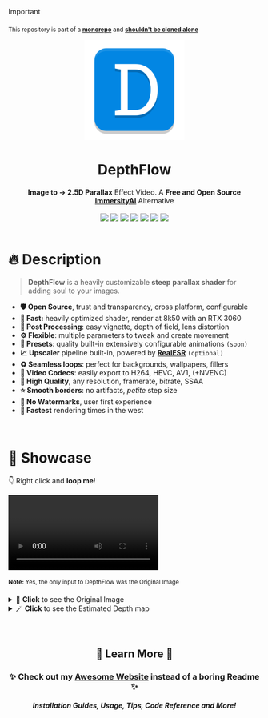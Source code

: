 > [!IMPORTANT]
> <sub>This repository is part of a [**monorepo**](https://github.com/BrokenSource/BrokenSource) and [**shouldn't be cloned alone**](https://brokensrc.dev/get/source)</sub>
<!-- PyPI -->
<div align="center">
  <a href="https://brokensrc.dev/depthflow"><img src="https://raw.githubusercontent.com/BrokenSource/DepthFlow/main/DepthFlow/Resources/Images/DepthFlow.png" width="200"></a>
  <h1>DepthFlow</h1>
  <b>Image to → 2.5D Parallax</b> Effect Video. A <b>Free and Open Source</b> <a href="https://www.immersity.ai/" target="_blank"><b>ImmersityAI</b></a> Alternative
  <br>
  <br>
  <a href="https://pypi.org/project/depthflow/"><img src="https://img.shields.io/pypi/v/depthflow?label=PyPI&color=blue"></a>
  <a href="https://pypi.org/project/depthflow/"><img src="https://img.shields.io/pypi/dw/depthflow?label=Installs&color=blue"></a>
  <a href="https://github.com/BrokenSource/DepthFlow/"><img src="https://img.shields.io/github/v/tag/BrokenSource/BrokenSource?label=GitHub&color=orange"></a>
  <a href="https://github.com/BrokenSource/DepthFlow/stargazers"><img src="https://img.shields.io/github/stars/BrokenSource/DepthFlow?label=Stars&style=flat&color=orange"></a>
  <a href="https://github.com/BrokenSource/DepthFlow/releases/"><img src="https://img.shields.io/github/v/release/BrokenSource/DepthFlow?label=Release&color=light-green"></a>
  <a href="https://github.com/BrokenSource/DepthFlow/releases/"><img src="https://img.shields.io/github/downloads/BrokenSource/DepthFlow/total?label=Downloads&color=light-green"></a>
  <a href="https://discord.gg/KjqvcYwRHm"><img src="https://img.shields.io/discord/1184696441298485370?label=Discord&style=flat&color=purple"></a>
</div>

<br>

# 🔥 Description

> **DepthFlow** is a heavily customizable **steep parallax shader** for adding soul to your images.

- **🛡️ Open Source**, trust and transparency, cross platform, configurable
- **🚀 Fast:** heavily optimized shader, render at 8k50 with an RTX 3060
- **🎨 Post Processing**: easy vignette, depth of field, lens distortion
- **⚙️ Flexible**: multiple parameters to tweak and create movement
- **🎥 Presets**: quality built-in extensively configurable animations `(soon)`
- **📈 Upscaler** pipeline built-in, powered by [**RealESR**](https://github.com/xinntao/Real-ESRGAN) `(optional)`
- **♻️ Seamless loops**: perfect for backgrounds, wallpapers, fillers
- **📔 Video Codecs**: easily export to H264, HEVC, AV1, (+NVENC)
- **🔱 High Quality**, any resolution, framerate, bitrate, SSAA
- **⭐️ Smooth borders**: no artifacts, _petite_ step size
- **🎨 No Watermarks**, user first experience
- **🌵 Fastest** rendering times in the west

<br>

# 📸 Showcase

👇 Right click and **loop me**!

<video src="https://github.com/BrokenSource/DepthFlow/assets/29046864/aac0b531-83e4-4847-98d8-25d396dfec17" loop controls autoplay></video>

<sup><b>Note:</b> Yes, the only input to DepthFlow was the Original Image</sup>

<details>
<summary>🎩 <b>Click</b> to see the Original Image </summary>
  <br>
  <a href="https://wallhaven.cc/w/pkz5r9">
    <img src="https://github.com/BrokenSource/DepthFlow/assets/29046864/1975fdc9-9517-4700-88dd-ed8175ab813f" alt="Original Image">
  </a>
  <br>
  <b>Source:</b> <a href="https://wallhaven.cc/w/pkz5r9">Wallhaven</a>. All images remain property of their original owners. ⚖️
  <br>
  <br>
</details>

<details>
<summary>🪄 <b>Click</b> to see the Estimated Depth map </summary>
  <br>
  <img src="https://github.com/BrokenSource/DepthFlow/assets/29046864/bace7072-5437-4ffd-96f2-91b9be3a4fed" alt="Depth Map">
  <br>
  The Depth Map was estimated with <a href="https://github.com/LiheYoung/Depth-Anything"><b>DepthAnything</b></a> 🚀
  <br>
  <br>
</details>

<br>
<br>

<div align="center">
  <h2>🍁 Learn More 🍁</h2>
  <h3>✨ Check out my <a href="https://brokensrc.dev/depthflow/get"><b>Awesome Website</b></a> instead of a boring Readme ✨</h3>
  <h5>Installation Guides, Usage, Tips, Code Reference and More!</h5>
</div>

